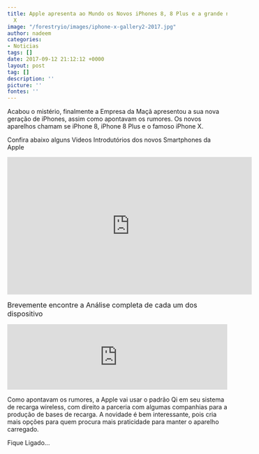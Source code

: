 ```yaml
---
title: Apple apresenta ao Mundo os Novos iPhones 8, 8 Plus e a grande novidade iPhone
  X
image: "/forestryio/images/iphone-x-gallery2-2017.jpg"
author: nadeem
categories:
- Noticias
tags: []
date: 2017-09-12 21:12:12 +0000
layout: post
tag: []
description: ''
picture: ''
fontes: ''
---
```



Acabou o mistério, finalmente a Empresa da Maçã apresentou a sua nova geração de iPhones, assim como apontavam os rumores. Os novos aparelhos chamam se iPhone 8, iPhone 8 Plus e o famoso iPhone X.

Confira abaixo alguns Videos Introdutórios dos novos Smartphones da Apple

<iframe src="https://www.youtube.com/embed/K4wEI5zhHB0" allowfullscreen="" width="560" height="315" frameborder="0"></iframe>

<span style="font-size: 1rem;">Brevemente encontre a Análise completa de cada um dos dispositivo</span>

<iframe width="100%" height="auto" src="https://www.youtube.com/embed/UL3K5QJKOLg" frameborder="0" allowfullscreen="" async="" preload=""></iframe>

Como apontavam os rumores, a Apple vai usar o padrão Qi em seu sistema de recarga wireless, com direito a parceria com algumas companhias para a produção de bases de recarga. A novidade é bem interessante, pois cria mais opções para quem procura mais praticidade para manter o aparelho carregado.

Fique Ligado...